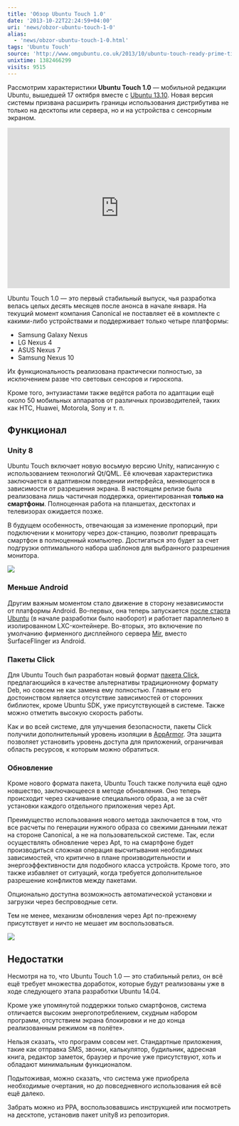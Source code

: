 ```yaml
---
title: 'Обзор Ubuntu Touch 1.0'
date: '2013-10-22T22:24:59+04:00'
uri: 'news/obzor-ubuntu-touch-1-0'
alias: 
  - 'news/obzor-ubuntu-touch-1-0.html'
tags: 'Ubuntu Touch'
source: 'http://www.omgubuntu.co.uk/2013/10/ubuntu-touch-ready-prime-time'
unixtime: 1382466299
visits: 9515
---
```

Рассмотрим характеристики **Ubuntu Touch 1.0** — мобильной редакции Ubuntu, вышедшей 17 октября вместе с [Ubuntu 13.10](news/finalnyij-reliz-ubuntu-1310-saucy-salamander). Новая версия системы призвана расширить границы использования дистрибутива не только на десктопы или сервера, но и на устройства с сенсорным экраном.

<iframe src="http://www.youtube.com/embed/cr7sXf3OciY" frameborder="0" width="500" height="360"></iframe>

Ubuntu Touch 1.0 — это первый стабильный выпуск, чья разработка велась целых десять месяцев после анонса в начале января. На текущий момент компания Canonical не поставляет её в комплекте с какими-либо устройствами и поддерживает только четыре платформы:

*   Samsung Galaxy Nexus
*   LG Nexus 4
*   ASUS Nexus 7
*   Samsung Nexus 10

Их функциональность реализована практически полностью, за исключением разве что световых сенсоров и гироскопа.

Кроме того, энтузиастами также ведётся работа по адаптации ещё около 50 мобильных аппаратов от различных производителей, таких как HTC, Huawei, Motorola, Sony и т. п.

## Функционал

### Unity 8

Ubuntu Touch включает новую восьмую версию Unity, написанную с использованием технологий Qt/QML. Её ключевая характеристика заключается в адаптивном поведении интерфейса, меняющегося в зависимости от разрешения экрана. В настоящем релизе была реализована лишь частичная поддержка, ориентированная **только на смартфоны**. Полноценная работа на планшетах, десктопах и телевизорах ожидается позже.

В будущем особенность, отвечающая за изменение пропорций, при подключении к монитору через док-станцию, позволит превращать смартфон в полноценный компьютер. Достигаться это будет за счет подгрузки оптимального набора шаблонов для выбранного разрешения монитора.

[![](img/2013/10/22/22-00/9832319734.jpg)](img/2013/10/22/22-00/9832319734.jpg)

### Меньше Android

Другим важным моментом стало движение в сторону независимости от платформы Android. Во-первых, она теперь запускается [после старта Ubuntu](news/rokirovka-ubuntu-s-android-v-ubuntu-touch) (в начале разработки было наоборот) и работает параллельно в изолированном LXC-контейнере. Во-вторых, это включение по умолчанию фирменного дисплейного сервера [Mir](news/ubuntu-1310-budet-ispolzovat-mir-po-umolchaniyu), вместо SurfaceFlinger из Android.

### Пакеты Click

Для Ubuntu Touch был разработан новый формат [пакета Click](news/click-package-012-poyavilis-v-ubuntu-1310), предлагающийся в качестве альтернативы традиционному формату Deb, но совсем не как замена ему полностью. Главным его достоинством является отсутствие зависимостей от сторонних библиотек, кроме Ubuntu SDK, уже присутствующей в системе. Также можно отметить высокую скорость работы.

Как и во всей системе, для улучшения безопасности, пакеты Click получили дополнительный уровень изоляции в [AppArmor](http://ru.wikipedia.org/wiki/AppArmor). Эта защита позволяет установить уровень доступа для приложений, ограничивая область ресурсов, к которым можно обратиться.

### Обновление

Кроме нового формата пакета, Ubuntu Touch также получила ещё одно новшество, заключающееся в методе обновления. Оно теперь происходит через скачивание специального образа, а не за счёт установки каждого отдельного приложения через Apt.

Преимущество использования нового метода заключается в том, что все расчеты по генерации нужного образа со свежими данными лежат на стороне Canonical, а не на пользовательской системе. Так, если осуществлять обновление через Apt, то на смартфоне будет производиться сложная операция высчитывания необходимых зависимостей, что критично в плане производительности и энергоэффективности для подобного класса устройств. Кроме того, это также избавляет от ситуаций, когда требуется дополнительное разрешение конфликтов между пакетами.

Опционально доступна возможность автоматической установки и загрузки через беспроводные сети.

Тем не менее, механизм обновления через Apt по-прежнему присутствует и ничто не мешает им воспользоваться.

[![](img/2013/10/22/22-00/8702445455.jpg)](img/2013/10/22/22-00/8702445455.jpg)

## Недостатки

Несмотря на то, что Ubuntu Touch 1.0 — это стабильный релиз, он всё ещё требует множества доработок, которые будут реализованы уже в ходе следующего этапа разработки Ubuntu 14.04.

Кроме уже упомянутой поддержки только смартфонов, система отличается высоким энергопотреблением, скудным набором программ, отсутствием экрана блокировки и не до конца реализованным режимом «в полёте».

Нельзя сказать, что программ совсем нет. Стандартные приложения, такие как отправка SMS, звонки, калькулятор, будильник, адресная книга, редактор заметок, браузер и прочие уже присутствуют, хоть и обладают минимальным функционалом.

Подытоживая, можно сказать, что система уже приобрела необходимые очертания, но до повседневного использования ей всё ещё далеко.

Забрать можно из PPA, воспользовавшись инструкцией или посмотреть на десктопе, установив пакет unity8 из репозитория.
